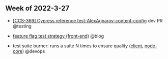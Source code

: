 ## Week of 2022-3-27

-   [[CCS-369] Cypress reference test-AlexAgnarov-content-config](https://github.com/helloextend/node-core/pull/8796) dev PR @testing
    
-   [feature flag test strategy (front-end)](https://dev.to/muratkeremozcan/effective-test-strategies-for-testing-front-end-applications-using-launchdarkly-feature-flags-and-cypress-part2-testing-2c72) @blog
    
-   test suite burner: runs a suite N times to ensure quality ([client](https://github.com/helloextend/client/pull/3629), [node-core](https://github.com/helloextend/node-core/pull/8852)) @devops